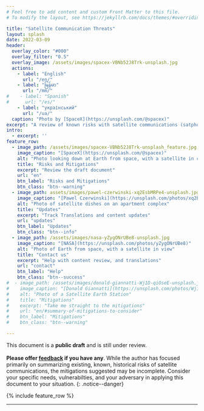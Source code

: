 ```yaml
---
# Feel free to add content and custom Front Matter to this file.
# To modify the layout, see https://jekyllrb.com/docs/themes/#overriding-theme-defaults

title: "Satellite Communication Threats"
layout: splash
date: 2022-03-09
header:
  overlay_color: "#000"
  overlay_filter: "0.5"
  overlay_image: /assets/images/spacex-VBNb52J8Trk-unsplash.jpg
  actions:
    - label: "English"
      url: "/en/"
    - label: "မြန်မာ"
      url: "/mm/"
#    - label: "Spanish"
#      url: "/es/"
    - label: "український"
      url: "/ua/"
  caption: "Photo by [SpaceX](https://unsplash.com/@spacex)"
excerpt: "A review of known risks with satellite communications (satphones, BGANs, and LEO-orbit (StarLink) terminals)."
intro:
  - excerpt: ''
feature_row:
  - image_path: /assets/images/spacex-VBNb52J8Trk-unsplash_feature.jpg
    image_caption: "[SpaceX](https://unsplash.com/@spacex)"
    alt: "Photo looking down at Earth from space, with a satellite in center"
    title: "Risks and Mitigations"
    excerpt: "Review the draft document"
    url: "en"
    btn_label: "Risks and Mitigations"
    btn_class: "btn--warning"
  - image_path: assets/images/pawel-czerwinski-xq2EsbMRPe4-unsplash.jpg
    image_caption: "[Pawel Czerwinski](https://unsplash.com/photos/xq2EsbMRPe4)"
    alt: "Photo of satellite dishes on an apartment complex"
    title: "Updates"
    excerpt: "Track Translations and content updates"
    url: "updates"
    btn_label: "Updates"
    btn_class: "btn--info"
  - image_path: /assets/images/nasa-yZygONrUBe8-unsplash.jpg
    image_caption: "[NASA](https://unsplash.com/photos/yZygONrUBe8)"
    alt: "Photo of Earth from space, with a satellite in view"
    title: "Contact us"
    excerpt: "Help with content review, and translations"
    url: "contact"
    btn_label: "Help"
    btn_class: "btn--success"
#  - image_path: /assets/images/donald-giannatti-Wj1D-qiOseE-unsplash.jpg
#    image_caption: "[Donald Giannatti](https://unsplash.com/photos/Wj1D-qiOseE)"
#    alt: "Photo of a Satellite Earth Station"
#    title: "Mitigations"
#    excerpt: "Take me straight to the mitigations"
#    url: "en/#summary-of-mitigations-to-consider"
#    btn_label: "Mitigations"
#    btn_class: "btn--warning"

---
```


This document is a **public draft** and is still under review. <br /><br />**Please offer [feedback](contact) if you have any**. While the author has focused primarily on summarizing existing, known, historical risks of satellite communications, the mitigations suggested may be incomplete. Consider your specific needs, vulnerabilties, and your adversary in applying this document to your situation.
{: .notice--danger}

<!--{% include feature_row id="intro" type="center" %}-->

{% include feature_row %}

---
